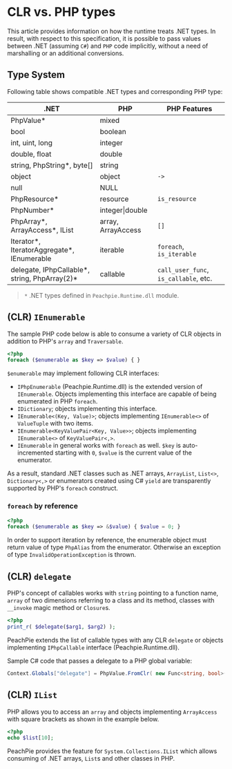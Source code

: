 # CLR vs. PHP types

This article provides information on how the runtime treats .NET types. In result, with respect to this specification, it is possible to pass values between .NET (assuming `C#`) and `PHP` code implicitly, without a need of marshalling or an additional conversions.

## Type System

Following table shows compatible .NET types and corresponding PHP type:

.NET | PHP | PHP Features
--- | --- | ---
PhpValue\* | mixed | 
bool | boolean | 
int, uint, long | integer | 
double, float | double | 
string, PhpString\*, byte[] | string | 
object | object | `->`
null | NULL | 
PhpResource\* | resource | `is_resource`
PhpNumber\* | integer\|double | 
PhpArray\*, ArrayAccess\*, IList | array, ArrayAccess | `[]`
Iterator\*, IteratorAggregate\*, IEnumerable | iterable | `foreach`, `is_iterable`
delegate, IPhpCallable\*, string, PhpArray(2)\* | callable | `call_user_func`, `is_callable`, etc.

> `*` .NET types defined in `Peachpie.Runtime.dll` module.

## (CLR) `IEnumerable`

The sample PHP code below is able to consume a variety of CLR objects in addition to PHP's `array` and `Traversable`.

```php
<?php
foreach ($enumerable as $key => $value) { }
```

`$enumerable` may implement following CLR interfaces:

- `IPhpEnumerable` (Peachpie.Runtime.dll) is the extended version of `IEnumerable`. Objects implementing this interface are capable of being enumerated in PHP `foreach`.
- `IDictionary`; objects implementing this interface.
- `IEnumerable<(Key, Value)>`; objects implementing `IEnumerable<>` of `ValueTuple` with two items.
- `IEnumerable<KeyValuePair<Key, Value>>`; objects implementing `IEnumerable<>` of `KeyValuePair<,>`.
- `IEnumerable` in general works with `foreach` as well. `$key` is auto-incremented starting with `0`, `$value` is the current value of the enumerator.

As a result, standard .NET classes such as .NET arrays, `ArrayList`, `List<>`, `Dictionary<,>` or enumerators created using C# `yield` are transparently supported by PHP's `foreach` construct.

### `foreach` by reference

```php
<?php
foreach ($enumerable as $key => &$value) { $value = 0; }
```
In order to support iteration by reference, the enumerable object must return value of type `PhpAlias` from the enumerator. Otherwise an exception of type `InvalidOperationException` is thrown.

## (CLR) `delegate`

PHP's concept of callables works with `string` pointing to a function name, `array` of two dimensions referring to a class and its method, classes with `__invoke` magic method or `Closure`s.

```php
<?php
print_r( $delegate($arg1, $arg2) );
```

PeachPie extends the list of callable types with any CLR `delegate` or objects implementing `IPhpCallable` interface (Peachpie.Runtime.dll).

Sample C# code that passes a delegate to a PHP global variable:
```csharp
Context.Globals["delegate"] = PhpValue.FromClr( new Func<string, bool>( str => str.IsNormalized() ) );
```

## (CLR) `IList`

PHP allows you to access an `array` and objects implementing `ArrayAccess` with square brackets as shown in the example below.

```php
<?php
echo $list[10];
```

PeachPie provides the feature for `System.Collections.IList` which allows consuming of .NET arrays, `List`s and other classes in PHP.
